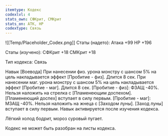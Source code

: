 ```yaml
---
itemtype: Кодекс
codexlvl: 4
stats_own: СФКрит, СМКрит
stats_on: АТК, HP
codextype: Связь
---
```

![[Temp/Placeholder_Codex.png]]
Статы (надето):
Атака +99
HP +196

Статы (изучено):
СФКрит +18
СМКрит +18

Тип кодекса: Связь


Навык
[Воевода] При нанесении физ. урона монстру с шансом 5% на цель накладывается эффект [Пробитие - физ]. Длится 8 сек.
При нанесении маг. урона монстру с шансом 5% на цель накладывается эффект [Пробитие - маг]. Длится 8 сек.
[Пробитие - физ]: ФЗАЩ -40%. Нельзя наложить на стрелка с [Пламенеющим доспехом]. [Пламенеющий доспех] вступает в силу первым.
[Пробитие - маг]: МЗАЩ -40%. Нельзя наложить на жнеца с [Заходом луны]. [Заход луны] вступает в силу первым. Навык активируется после изучения кодекса.

Лёгкий холод бодрит, мороз суровый пугает.

Кодекс не может быть разобран на листы кодекса.
